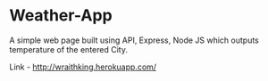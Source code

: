 # Weather-App
A simple web page built using API, Express, Node JS which outputs temperature of the entered City.


Link - http://wraithking.herokuapp.com/
